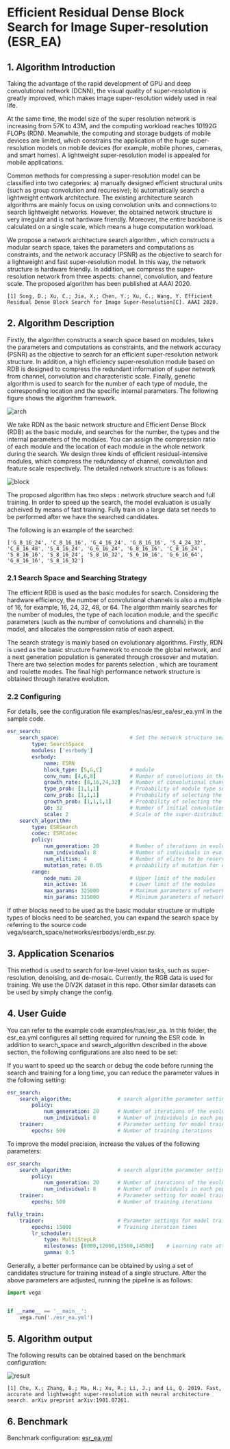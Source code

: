 # Efficient Residual Dense Block Search for Image Super-resolution (ESR_EA)

## 1. Algorithm Introduction

 Taking the advantage of the rapid development of GPU and deep convolutional network (DCNN), the visual quality of super-resolution is greatly improved, which makes image super-resolution widely used in real life.

At the same time, the model size of the super resolution network is increasing from 57K to 43M, and the computing workload reaches 10192G FLOPs (RDN). Meanwhile, the computing and storage budgets of mobile devices are limited, which constrains the application of the huge super-resolution models on mobile devices (for example, mobile phones, cameras, and smart homes). A lightweight super-resolution model is appealed for mobile applications.

Common methods for compressing a super-resolution model can be classified into two categories: a) manually designed efficient structural units (such as group convolution and recuresive); b) automatically search a lightweight entwork architecture. The existing architecture search algorithms are mainly focus on using convolution units and connections to search lightweight networks. However, the obtained network structure is very irregular and is not hardware friendly. Moreover, the entire backbone is calculated on a single scale, which means a huge computation workload.

We propose a network architecture search algorithm , which constructs a modular search space, takes the parameters and computations as constraints, and the network accuracy (PSNR) as the objective to search for a lightweight and fast super-resolution model. In this way, the network structure is hardware friendly. In addition, we compress the super-resolution network from three aspects: channel, convolution, and feature scale. The proposed algorithm has been published at AAAI 2020.

```text
[1] Song, D.; Xu, C.; Jia, X.; Chen, Y.; Xu, C.; Wang, Y. Efficient Residual Dense Block Search for Image Super-Resolution[C]. AAAI 2020.
```

## 2. Algorithm Description

Firstly, the algorithm constructs a search space based on modules, takes the parameters and computations as constraints, and the network accuracy (PSNR) as the objective to search for an efficient super-resolution network structure. In addition, a high efficiency super-resolution module based on RDB is designed to compress the redundant information of super network from channel, convolution and characteristic scale. Finally, genetic algorithm is used to search for the number of each type of module, the corresponding location and the specific internal parameters. The following figure shows the algorithm framework.

![arch](images/esr_arch.png)

We take RDN as the basic network structure and Efficient Dense Block (RDB) as the basic module, and searches for the number, the types and the internal parameters of the modules. You can assign the compression ratio of each module and the location of each module in the whole network during the search. We design three kinds of efficient residual-intensive modules, which compress the redundancy of channel, convolution and feature scale respectively. The detailed network structure is as follows:

![block](images/esr_block.png)

The proposed algorithm has two steps : network structure search and full training. In order to speed up the search, the model evaluation is usually acheived by means of fast training. Fully train on a large data set needs to be performed after we have the searched candidates.

The following is an example of the searched:

```text
['G_8_16_24', 'C_8_16_16', 'G_4_16_24', 'G_8_16_16', 'S_4_24_32', 'C_8_16_48', 'S_4_16_24', 'G_6_16_24', 'G_8_16_16', 'C_8_16_24', 'S_8_16_16', 'S_8_16_24', 'S_8_16_32', 'S_6_16_16', 'G_6_16_64', 'G_8_16_16', 'S_8_16_32']
```

### 2.1 Search Space and Searching Strategy

The efficient RDB is used as the basic modules for search. Considering the hardware efficiency, the number of convolutional channels is also a multiple of 16, for example, 16, 24, 32, 48, or 64. The algorithm mainly searches for the number of modules, the type of each location module, and the specific parameters (such as the number of convolutions and channels) in the model, and allocates the compression ratio of each aspect.

The search strategy is mainly based on evolutionary algorithms. Firstly, RDN is used as the basic structure framework to encode the global network, and a next generation population is generated through crossover and mutation. There are two selection modes for parents selection , which are tourament and roulette modes. The final high performance network structure is obtained through iterative evolution.

### 2.2 Configuring

For details, see the configuration file examples/nas/esr_ea/esr_ea.yml in the sample code.

```yaml
esr_search:
    search_space:                       # Set the network structure search parameters.
        type: SearchSpace
        modules: ['esrbody']
        esrbody:
            name: ESRN
            block_type: [S,G,C]         # module
            conv_num: [4,6,8]           # Number of convolutions in the module
            growth_rate: [8,16,24,32]   # Number of convolutional channels in the module
            type_prob: [1,1,1]          # Probability of module type selection
            conv_prob: [1,1,1]          # Probability of selecting the number of convolutions
            growth_prob: [1,1,1,1]      # Probability of selecting the number of convolution channel
            G0: 32                      # Number of initial convolution channels
            scale: 2                    # Scale of the super-distribution
    search_algorithm:
        type: ESRSearch
        codec: ESRCodec
        policy:
            num_generation: 20          # Number of iterations in evolution algorithm
            num_individual: 8           # Number of individuals in evolution algorithm
            num_elitism: 4              # Number of elites to be reserved
            mutation_rate: 0.05         # probability of mutation for each gene
        range:
            node_num: 20                # Upper limit of the modules
            min_active: 16              # Lower limit of the modules
            max_params: 325000          # Maximum parameters of network
            min_params: 315000          # Minimum parameters of network


```

If other blocks need to be used as the basic modular structure or multiple types of blocks need to be searched, you can expand the search space by referring to the source code vega/search_space/networks/esrbodys/erdb_esr.py.

## 3. Application Scenarios

This method is used to search for low-level vision tasks, such as super-resolution, denoising, and de-mosaic. Currently, the RGB data is used for training. We use the DIV2K dataset in this repo. Other similar datasets can be used by simply change the config.

## 4. User Guide

You can refer to the example code examples/nas/esr_ea. In this folder, the esr_ea.yml configures all setting required for running the ESR code. In addition to search_space and search_algorithm described in the above section, the following configurations are also need to be set:

If you want to speed up the search or debug the code before running the search and training for a long time, you can reduce the parameter values in the following setting:

```yaml
esr_search:
    search_algorithm:               # search algorithm parameter setting
        policy:
            num_generation: 20      # Number of iterations of the evolution algorithm
            num_individual: 8       # Number of individuals in each population
    trainer:                        # Parameter setting for model training during search
        epochs: 500                 # Number of training iterations
```

To improve the model precision, increase the values of the following parameters:

```yaml
esr_search:
    search_algorithm:               # search algorithm parameter setting
        policy:
            num_generation: 20      # Number of iterations of the evolution algorithm
            num_individual: 8       # Number of individuals in each population
    trainer:                        # Parameter setting for model training during the search process
        epochs: 500                 # Number of training iterations

fully_train:
    trainer:                        # Parameter settings for model training during the entire process
        epochs: 15000               # Training iteration times
        lr_scheduler:
            type: MultiStepLR
            milestones: [8000,12000,13500,14500]    # Learning rate attenuation position
            gamma: 0.5

```

Generally, a better performance can be obtained by using a set of candidates structure for training instead of a single structure.   After the above parameters are adjusted, running the pipeline is as follows:

```python
import vega


if __name__ == '__main__':
    vega.run('./esr_ea.yml')
```

## 5. Algorithm output

The following results can be obtained based on the benchmark configuration:

![result](images/esr_results.png)

```text
[1] Chu, X.; Zhang, B.; Ma, H.; Xu, R.; Li, J.; and Li, Q. 2019. Fast, accurate and lightweight super-resolution with neural architecture search. arXiv preprint arXiv:1901.07261.
```

## 6. Benchmark

Benchmark configuration: [esr_ea.yml](https://github.com/huawei-noah/vega/tree/master/benchmark/algs/nas/esr_ea.yml)
